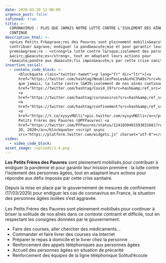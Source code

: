 ```yaml
---
date: 2020-03-20 12:00:00
urgence_post: false
isPinned: true
title: >-
  CORONAVIRUS : PLUS QUE JAMAIS NOTRE LUTTE CONTRE L’ISOLEMENT DES AÎNÉS
  CONTINUE
description_html: >-
  <p>Les Petits Fr&egrave;res des Pauvres sont pleinement mobilis&eacute;s pour
  contribuer &agrave; endiguer la pand&eacute;mie et pour garantir leur mission
  premi&egrave;re : <strong>la lutte contre l&rsquo;isolement des personnes
  &acirc;g&eacute;es</strong>, tout en adaptant leurs actions pour
  r&eacute;pondre aux d&eacute;fis impos&eacute;s par cette crise sanitaire.</p>
insertion_social:
  - contenu_code_block: >-
      <blockquote class="twitter-tweet"><p lang="fr" dir="ltr">[<a
      href="https://twitter.com/hashtag/NoubliezPasLesAin%C3%A9s?src=hash&amp;ref_src=twsrc%5Etfw">#NoubliezPasLesAinés</a>]<br>Plus
      que jamais, la lutte contre l&#39;isolement de nos aînés continue<a
      href="https://twitter.com/hashtag/Covid_19?src=hash&amp;ref_src=twsrc%5Etfw">#Covid_19</a>
      <a
      href="https://twitter.com/hashtag/coronavirus?src=hash&amp;ref_src=twsrc%5Etfw">#coronavirus</a>
      <a
      href="https://twitter.com/hashtag/confinement?src=hash&amp;ref_src=twsrc%5Etfw">#confinement</a>
      <a
      href="https://t.co/xysyvMQlli">pic.twitter.com/xysyvMQlli</a></p>&mdash;
      Petits Frères des Pauvres (@PFPauvres) <a
      href="https://twitter.com/PFPauvres/status/1241030491593031681?ref_src=twsrc%5Etfw">March
      20, 2020</a></blockquote> <script async
      src="https://platform.twitter.com/widgets.js" charset="utf-8"></script>
video:
  - video_code_block:
asset_image: /uploads/1-4.png
---
```


**Les Petits Fr&egrave;res des Pauvres** sont pleinement mobilis&eacute;s pour contribuer &agrave; endiguer la pand&eacute;mie et pour garantir leur mission premi&egrave;re : la lutte contre l’isolement des personnes &acirc;g&eacute;es, tout en adaptant leurs actions pour r&eacute;pondre aux d&eacute;fis impos&eacute;s par cette crise sanitaire.

Depuis la mise en place par le gouvernement de mesures de confinement (17/03/2020) pour endiguer les cas de coronavirus en France, la situation des personnes &acirc;g&eacute;es isol&eacute;es s’est aggrav&eacute;e.&nbsp;<br>&nbsp;<br>Les Petits Fr&egrave;res des Pauvres sont pleinement mobilis&eacute;s pour continuer &agrave; briser la solitude de nos a&icirc;n&eacute;s dans ce contexte contraint et difficile, tout en respectant les consignes donn&eacute;es par le gouvernement.

* Faire des courses, aller chercher des m&eacute;dicaments…&nbsp;
* Commander et faire livrer des courses via Internet&nbsp;
* Pr&eacute;parer le repas &agrave; domicile et le livrer chez la personne&nbsp;
* Renforcement des appels t&eacute;l&eacute;phoniques aux personnes &acirc;g&eacute;es
* Accueil des personnes &acirc;g&eacute;es en situation de pr&eacute;carit&eacute;
* Renforcement des &eacute;quipes de la ligne t&eacute;l&eacute;phonique Solitud’&eacute;coute<br>&nbsp;